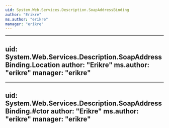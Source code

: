 ```yaml
---
uid: System.Web.Services.Description.SoapAddressBinding
author: "Erikre"
ms.author: "erikre"
manager: "erikre"
---
```


---
uid: System.Web.Services.Description.SoapAddressBinding.Location
author: "Erikre"
ms.author: "erikre"
manager: "erikre"
---

---
uid: System.Web.Services.Description.SoapAddressBinding.#ctor
author: "Erikre"
ms.author: "erikre"
manager: "erikre"
---
